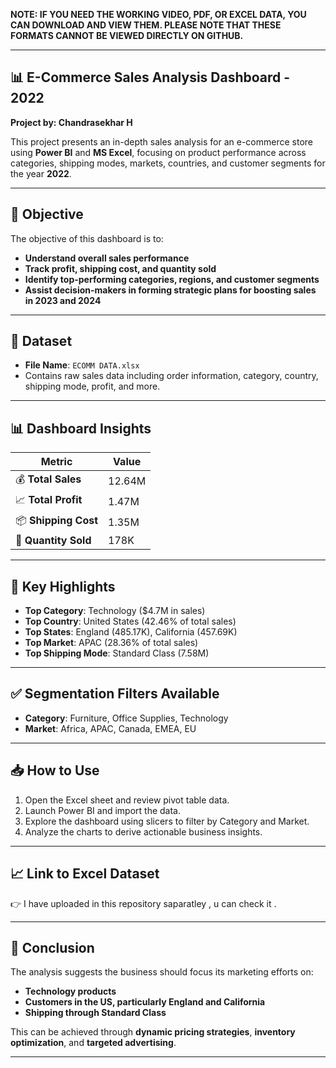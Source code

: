 **NOTE: IF YOU NEED THE WORKING VIDEO, PDF, OR EXCEL DATA, YOU CAN DOWNLOAD AND VIEW THEM. PLEASE NOTE THAT THESE FORMATS CANNOT BE VIEWED DIRECTLY ON GITHUB.**

---

## 📊 **E-Commerce Sales Analysis Dashboard - 2022**
**Project by: Chandrasekhar H**

This project presents an in-depth sales analysis for an e-commerce store using **Power BI** and **MS Excel**, focusing on product performance across categories, shipping modes, markets, countries, and customer segments for the year **2022**.

---

## 📌 **Objective**

The objective of this dashboard is to:

- **Understand overall sales performance**
- **Track profit, shipping cost, and quantity sold**
- **Identify top-performing categories, regions, and customer segments**
- **Assist decision-makers in forming strategic plans for boosting sales in 2023 and 2024**

---

## 📁 **Dataset**

- **File Name**: `ECOMM DATA.xlsx`  
- Contains raw sales data including order information, category, country, shipping mode, profit, and more.

---

## 📊 **Dashboard Insights**

| **Metric**            | **Value** |
|-----------------------|-----------|
| 💰 **Total Sales**     | 12.64M    |
| 📈 **Total Profit**    | 1.47M     |
| 📦 **Shipping Cost**   | 1.35M     |
| 🔢 **Quantity Sold**   | 178K      |

---

## 📍 **Key Highlights**

- **Top Category**: Technology ($4.7M in sales)  
- **Top Country**: United States (42.46% of total sales)  
- **Top States**: England (485.17K), California (457.69K)  
- **Top Market**: APAC (28.36% of total sales)  
- **Top Shipping Mode**: Standard Class (7.58M)

---

## ✅ **Segmentation Filters Available**

- **Category**: Furniture, Office Supplies, Technology  
- **Market**: Africa, APAC, Canada, EMEA, EU

---

## 📥 **How to Use**

1. Open the Excel sheet and review pivot table data.  
2. Launch Power BI and import the data.  
3. Explore the dashboard using slicers to filter by Category and Market.  
4. Analyze the charts to derive actionable business insights.

---

## 📈 **Link to Excel Dataset**

👉 I have uploaded in this repository saparatley , u can check it . 

---


## 📌 **Conclusion**

The analysis suggests the business should focus its marketing efforts on:

- **Technology products**  
- **Customers in the US, particularly England and California**  
- **Shipping through Standard Class**

This can be achieved through **dynamic pricing strategies**, **inventory optimization**, and **targeted advertising**.

---
